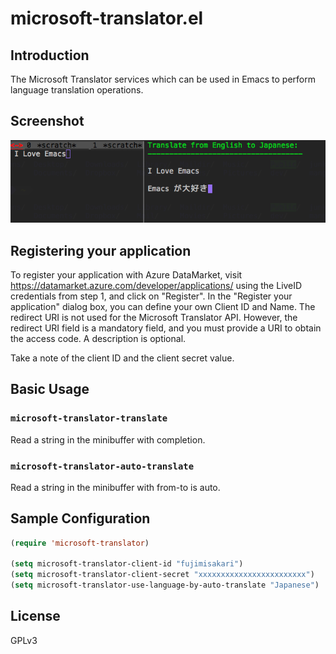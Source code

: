 # microsoft-translator.el

## Introduction

The Microsoft Translator services which can be used
in Emacs to perform language translation operations.


## Screenshot

![microsoft-translator](image/microsoft-translator.png)


## Registering your application

To register your application with Azure DataMarket, 
visit https://datamarket.azure.com/developer/applications/ using the
LiveID credentials from step 1, and click on "Register".
In the "Register your application" dialog box, you can define your own
Client ID and Name. The redirect URI is not used for the Microsoft
Translator API. However, the redirect URI field is a mandatory field,
and you must provide a URI to obtain the access code. A description is
optional.

Take a note of the client ID and the client secret value.


## Basic Usage

### `microsoft-translator-translate`

Read a string in the minibuffer with completion.

### `microsoft-translator-auto-translate`

Read a string in the minibuffer with from-to is auto.


## Sample Configuration

```lisp
(require 'microsoft-translator)

(setq microsoft-translator-client-id "fujimisakari")
(setq microsoft-translator-client-secret "xxxxxxxxxxxxxxxxxxxxxxxx")
(setq microsoft-translator-use-language-by-auto-translate "Japanese")
```

## License

GPLv3
